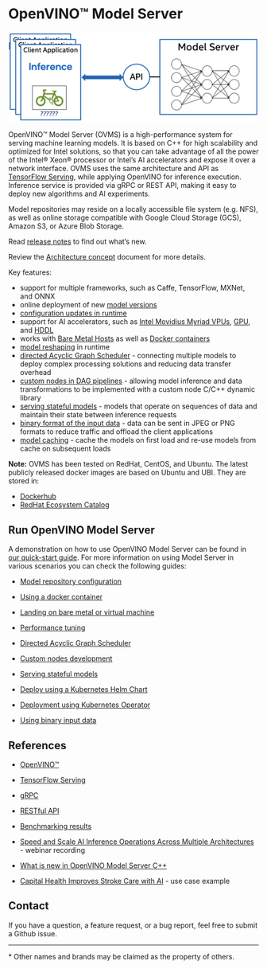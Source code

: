 # OpenVINO&trade; Model Server

![OVMS picture](docs/ovms.png)

OpenVINO&trade; Model Server (OVMS) is a high-performance system for serving machine learning models. It is based on C++ for high scalability 
and optimized for Intel solutions, so that you can take advantage of all the power of the Intel® Xeon® processor or Intel’s AI accelerators 
and expose it over a network interface. OVMS uses the same architecture and API as [TensorFlow Serving](https://github.com/tensorflow/serving), 
while applying OpenVINO for inference execution. Inference service is provided via gRPC or REST API, making it easy to deploy new algorithms and AI experiments.

Model repositories may reside on a locally accessible file system (e.g. NFS), as well as online storage compatible with 
Google Cloud Storage (GCS), Amazon S3, or Azure Blob Storage. 

Read [release notes](https://github.com/openvinotoolkit/model_server/releases) to find out what’s new.

Review the [Architecture concept](https://docs.openvino.ai/2022.1/ovms_docs_architecture.html) document for more details.

Key features: 
- support for multiple frameworks, such as Caffe, TensorFlow, MXNet, and ONNX
- online deployment of new [model versions](https://docs.openvino.ai/2022.1/ovms_docs_model_version_policy.html)
- [configuration updates in runtime](https://docs.openvino.ai/2022.1/ovms_docs_online_config_changes.html)
- support for AI accelerators, such as 
[Intel Movidius Myriad VPUs](https://docs.openvino.ai/2022.1/openvino_docs_OV_UG_supported_plugins_MYRIAD.html), 
[GPU](https://docs.openvino.ai/2022.1/openvino_docs_OV_UG_supported_plugins_GPU.html), and 
[HDDL](https://docs.openvino.ai/2022.1/openvino_docs_OV_UG_supported_plugins_HDDL.html) 
- works with [Bare Metal Hosts](docs/host.md) as well as [Docker containers](https://docs.openvino.ai/2022.1/ovms_docs_docker_container.html) 
- [model reshaping](https://docs.openvino.ai/2022.1/ovms_docs_shape_batch_layout.html) in runtime
- [directed Acyclic Graph Scheduler](https://docs.openvino.ai/2022.1/ovms_docs_dag.html) - connecting multiple models to deploy complex processing solutions and reducing data transfer overhead
- [custom nodes in DAG pipelines](https://docs.openvino.ai/2022.1/ovms_docs_custom_node_development.html) - allowing model inference and data transformations to be implemented with a custom node C/C++ dynamic library
- [serving stateful models](https://docs.openvino.ai/2022.1/ovms_docs_stateful_models.html) - models that operate on sequences of data and maintain their state between inference requests
- [binary format of the input data](https://docs.openvino.ai/2022.1/ovms_docs_binary_input.html) - data can be sent in JPEG or PNG formats to reduce traffic and offload the client applications
- [model caching](https://docs.openvino.ai/2022.1/ovms_docs_model_cache.html) - cache the models on first load and re-use models from cache on subsequent loads


**Note:** OVMS has been tested on RedHat, CentOS, and Ubuntu. The latest publicly released docker images are based on Ubuntu and UBI.
They are stored in:
- [Dockerhub](https://hub.docker.com/r/openvino/model_server)
- [RedHat Ecosystem Catalog](https://catalog.redhat.com/software/containers/intel/openvino-model-server/607833052937385fc98515de)


## Run OpenVINO Model Server

A demonstration on how to use OpenVINO Model Server can be found in [our quick-start guide](https://docs.openvino.ai/2022.1/ovms_docs_quick_start_guide.html). 
For more information on using Model Server in various scenarios you can check the following guides:

* [Model repository configuration](https://docs.openvino.ai/2022.1/ovms_docs_models_repository.html)

* [Using a docker container](https://docs.openvino.ai/2022.1/ovms_docs_docker_container.html)

* [Landing on bare metal or virtual machine](https://docs.openvino.ai/2022.1/ovms_docs_baremetal.html)

* [Performance tuning](https://docs.openvino.ai/2022.1/ovms_docs_performance_tuning.html)

* [Directed Acyclic Graph Scheduler](https://docs.openvino.ai/2022.1/ovms_docs_dag.html)

* [Custom nodes development](https://docs.openvino.ai/2022.1/ovms_docs_custom_node_development.html)

* [Serving stateful models](https://docs.openvino.ai/2022.1/ovms_docs_stateful_models.html)

* [Deploy using a Kubernetes Helm Chart](https://docs.openvino.ai/2022.1/ovms_deploy_helm_chart.html)

* [Deployment using Kubernetes Operator](https://operatorhub.io/operator/ovms-operator)

* [Using binary input data](https://docs.openvino.ai/2022.1/ovms_docs_binary_input.html)



## References

* [OpenVINO&trade;](https://software.intel.com/en-us/openvino-toolkit)

* [TensorFlow Serving](https://github.com/tensorflow/serving)

* [gRPC](https://grpc.io/)

* [RESTful API](https://restfulapi.net/)

* [Benchmarking results](https://docs.openvino.ai/2022.1/openvino_docs_performance_benchmarks_ovms.html)

* [Speed and Scale AI Inference Operations Across Multiple Architectures](https://techdecoded.intel.io/essentials/speed-and-scale-ai-inference-operations-across-multiple-architectures/?elq_cid=3646480_ts1607680426276&erpm_id=6470692_ts1607680426276) - webinar recording

* [What is new in OpenVINO Model Server C++](https://www.intel.com/content/www/us/en/artificial-intelligence/posts/whats-new-openvino-model-server.html)

* [Capital Health Improves Stroke Care with AI](https://www.intel.co.uk/content/www/uk/en/customer-spotlight/stories/capital-health-ai-customer-story.html) - use case example

## Contact

If you have a question, a feature request, or a bug report, feel free to submit a Github issue.


---
\* Other names and brands may be claimed as the property of others.
